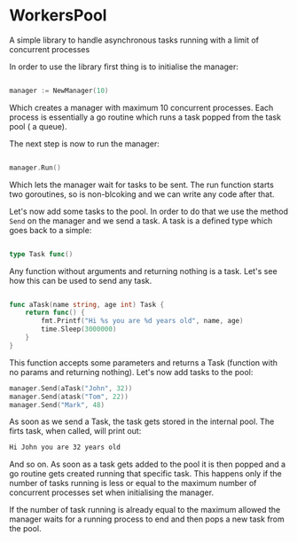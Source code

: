 # WorkersPool

A simple library to handle asynchronous tasks running with a limit of concurrent processes

In order to use the library first thing is to initialise the manager:

``` go

manager := NewManager(10)

```

Which creates a manager with maximum 10 concurrent processes. Each process is essentially a go routine which runs a task popped
from the task pool ( a queue).

The next step is now to run the manager:

``` go

manager.Run()

```

Which lets the manager wait for tasks to be sent. The run function starts two goroutines, so is non-blcoking and we can write any code
after that.

Let's now add some tasks to the pool. In order to do that we use the method ```Send``` on the manager and we send a task.
A task is a defined type which goes back to a simple:

``` go

type Task func()

```

Any function without arguments and returning nothing is a task. Let's see how this can be used to send any task.

``` go

func aTask(name string, age int) Task {
    return func() {
        fmt.Printf("Hi %s you are %d years old", name, age)
        time.Sleep(3000000)
    }
}

```

This function accepts some parameters and returns a Task (function with no params and returning nothing).
Let's now add tasks to the pool:

``` go
manager.Send(aTask("John", 32))
manager.Send(atask("Tom", 22))
manager.Send("Mark", 48)

```

As soon as we send a Task, the task gets stored in the internal pool.
The firts task, when called, will print out:

```  bash
Hi John you are 32 years old

```

And so on. As soon as a task gets added to the pool it is then popped and a go routine gets created running that specific task.
This happens only if the number of tasks running is less or equal to the maximum number of concurrent processes set when initialising the manager.

If the number of task running is already equal to the maximum allowed the manager waits for a running process to end and then pops a new task from
the pool. 